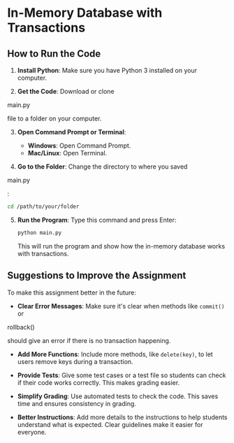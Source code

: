 

# In-Memory Database with Transactions

## How to Run the Code

1. **Install Python**: Make sure you have Python 3 installed on your computer.

2. **Get the Code**: Download or clone

main.py

 file to a folder on your computer.

3. **Open Command Prompt or Terminal**:

   - **Windows**: Open Command Prompt.
   - **Mac/Linux**: Open Terminal.

4. **Go to the Folder**: Change the directory to where you saved 

main.py

:

   ```bash
   cd /path/to/your/folder
   ```

5. **Run the Program**: Type this command and press Enter:

   ```bash
   python main.py
   ```

   This will run the program and show how the in-memory database works with transactions.

## Suggestions to Improve the Assignment

To make this assignment better in the future:

- **Clear Error Messages**: Make sure it's clear when methods like `commit()` or 

rollback()

 should give an error if there is no transaction happening.

- **Add More Functions**: Include more methods, like `delete(key)`, to let users remove keys during a transaction.

- **Provide Tests**: Give some test cases or a test file so students can check if their code works correctly. This makes grading easier.

- **Simplify Grading**: Use automated tests to check the code. This saves time and ensures consistency in grading.

- **Better Instructions**: Add more details to the instructions to help students understand what is expected. Clear guidelines make it easier for everyone.
